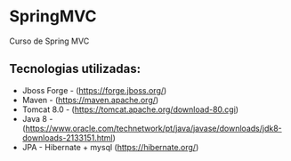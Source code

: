 # SpringMVC
Curso de Spring MVC 

## Tecnologias utilizadas:
- Jboss Forge - (https://forge.jboss.org/)
- Maven - (https://maven.apache.org/)
- Tomcat 8.0 - (https://tomcat.apache.org/download-80.cgi)
- Java 8 - (https://www.oracle.com/technetwork/pt/java/javase/downloads/jdk8-downloads-2133151.html)
- JPA - Hibernate + mysql (https://hibernate.org/)


